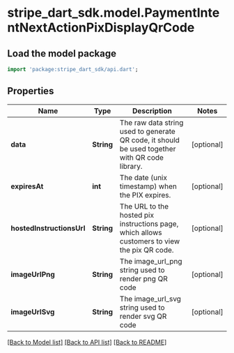 # stripe_dart_sdk.model.PaymentIntentNextActionPixDisplayQrCode

## Load the model package
```dart
import 'package:stripe_dart_sdk/api.dart';
```

## Properties
Name | Type | Description | Notes
------------ | ------------- | ------------- | -------------
**data** | **String** | The raw data string used to generate QR code, it should be used together with QR code library. | [optional] 
**expiresAt** | **int** | The date (unix timestamp) when the PIX expires. | [optional] 
**hostedInstructionsUrl** | **String** | The URL to the hosted pix instructions page, which allows customers to view the pix QR code. | [optional] 
**imageUrlPng** | **String** | The image_url_png string used to render png QR code | [optional] 
**imageUrlSvg** | **String** | The image_url_svg string used to render svg QR code | [optional] 

[[Back to Model list]](../README.md#documentation-for-models) [[Back to API list]](../README.md#documentation-for-api-endpoints) [[Back to README]](../README.md)



